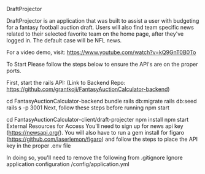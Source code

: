 DraftProjector

DraftProjector is an application that was built to assist a user with budgeting for a fantasy football auction draft. Users will also find team specific news related to their selected favorite team on the home page, after they've logged in. The default case will be NFL news.

For a video demo, visit: https://www.youtube.com/watch?v=kQ9GnT0B0To

To Start
Please follow the steps below to ensure the API's are on the proper ports.

First, start the rails API: (Link to Backend Repo: https://github.com/grantkoji/FantasyAuctionCalculator-backend)

cd FantasyAuctionCalculator-backend
bundle
rails db:migrate
rails db:seed
rails s -p 3001
Next, follow these steps before running npm start

cd FantasyAuctionCalculator-client/draft-projecter
npm install
npm start
External Resources for Access
You'll need to sign up for news api key (https://newsapi.org/). You will also have to run a gem install for figaro (https://github.com/laserlemon/figaro) and follow the steps to place the API key in the proper .env file

In doing so, you'll need to remove the following from .gitignore Ignore application configuration /config/application.yml
